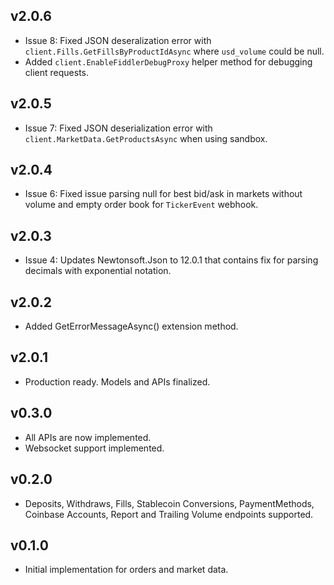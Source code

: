 ## v2.0.6
* Issue 8: Fixed JSON deseralization error with `client.Fills.GetFillsByProductIdAsync` where `usd_volume` could be null.
* Added `client.EnableFiddlerDebugProxy` helper method for debugging client requests.

## v2.0.5
* Issue 7: Fixed JSON deserialization error with `client.MarketData.GetProductsAsync` when using sandbox.

## v2.0.4
* Issue 6: Fixed issue parsing null for best bid/ask in markets without volume and empty order book for `TickerEvent` webhook.

## v2.0.3
* Issue 4: Updates Newtonsoft.Json to 12.0.1 that contains fix for parsing decimals with exponential notation.

## v2.0.2
* Added GetErrorMessageAsync() extension method.

## v2.0.1
* Production ready. Models and APIs finalized.

## v0.3.0
* All APIs are now implemented.
* Websocket support implemented.

## v0.2.0
* Deposits, Withdraws, Fills, Stablecoin Conversions, PaymentMethods, Coinbase Accounts, Report and Trailing Volume endpoints supported.

## v0.1.0
* Initial implementation for orders and market data.